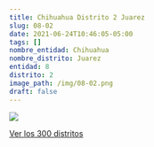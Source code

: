 ```yaml
---
title: Chihuahua Distrito 2 Juarez
slug: 08-02
date: 2021-06-24T10:46:05-05:00
tags: []
nombre_entidad: Chihuahua
nombre_distrito: Juarez
entidad: 8
distrito: 2
image_path: /img/08-02.png
draft: false
---
```


![](/img/08-02.png)

[Ver los 300 distritos](/docs/elecciones-2021)
